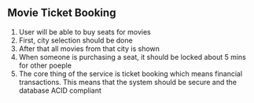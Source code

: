 ## Movie Ticket Booking 

1. User will be able to buy seats for movies
2. First, city selection should be done
3. After that all movies from that city is shown
4. When someone is purchasing a seat, it should be locked about 5 mins for other poeple
5. The core thing of the service is ticket booking which means financial transactions. This means that the system should be secure and the database ACID compliant